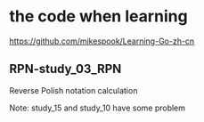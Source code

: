 # the code when learning
https://github.com/mikespook/Learning-Go-zh-cn

## RPN-study_03_RPN

Reverse Polish notation calculation

Note: study_15 and study_10 have some problem
